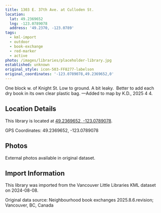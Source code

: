 ```yaml
---
title: 1303 E. 37th Ave. at Culloden St.
location:
  lat: 49.2369652
  lng: -123.0789078
  address: '49.2370, -123.0789'
tags:
  - kml-import
  - outdoor
  - book-exchange
  - red-marker
  - active
photo: /images/libraries/placeholder-library.jpg
established: unknown
original_style: icon-503-FF8277-labelson
original_coordinates: '-123.0789078,49.2369652,0'
---
```

One block w. of Knight St.
Low to ground.
A bit leaky.  Better to add each dry book in its own clear plastic bag.
—Added to map by K.D., 2025 4 4.

## Location Details

This library is located at [49.2369652, -123.0789078](https://www.google.com/maps?q=49.2369652,-123.0789078).

GPS Coordinates: 49.2369652, -123.0789078

## Photos

External photos available in original dataset.

## Import Information

This library was imported from the Vancouver Little Libraries KML dataset on 2024-08-08.

Original data source: Neighbourhood book exchanges 2025.8.6.revision; Vancouver, BC, Canada
